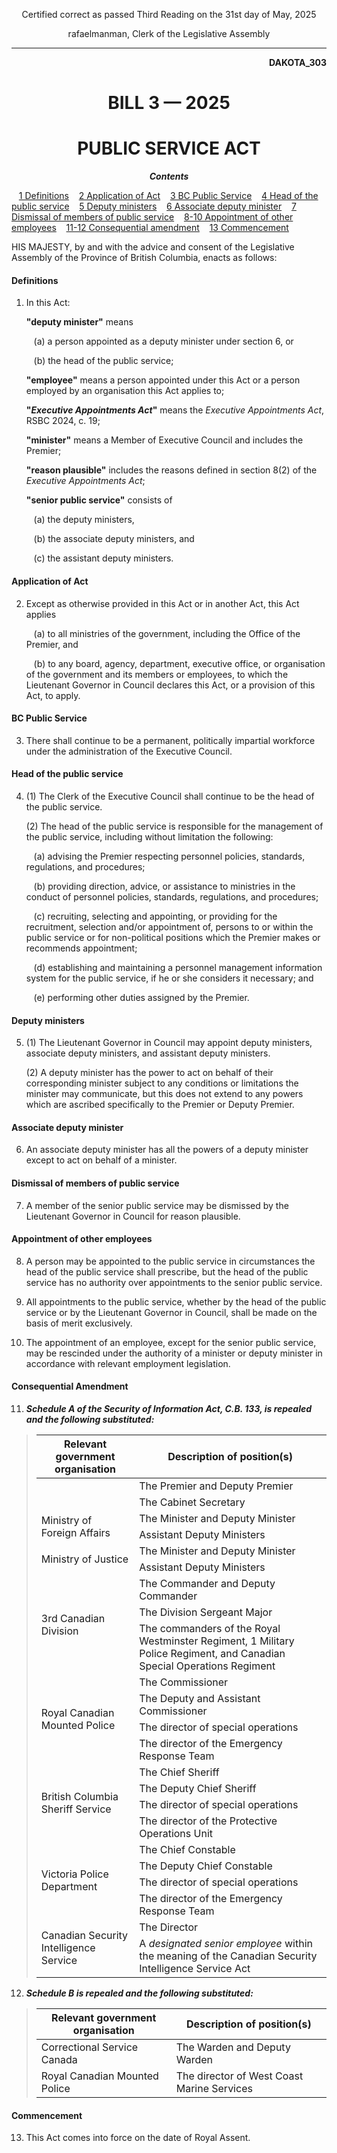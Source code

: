 <div align="center">

Certified correct as passed Third Reading on the 31st day of May, 2025

rafaelmanman, Clerk of the Legislative Assembly
<hr />

</div>

<div align="right">

**DAKOTA_303**

</div>

<div align="center">

<h1>BILL 3 — 2025</h1>
<h1>PUBLIC SERVICE ACT</h1>

</div>

<div align="center">
<strong><i>Contents</i></strong>
</div>

&nbsp;&nbsp;&nbsp;[1 Definitions](#definitions)
&nbsp;&nbsp;&nbsp;[2 Application of Act](#application-of-act)
&nbsp;&nbsp;&nbsp;[3 BC Public Service](#bc-public-service)
&nbsp;&nbsp;&nbsp;[4 Head of the public service](#head-of-the-public-service)
&nbsp;&nbsp;&nbsp;[5 Deputy ministers](#deputy-ministers)
&nbsp;&nbsp;&nbsp;[6 Associate deputy minister](#associate-deputy-minister)
&nbsp;&nbsp;&nbsp;[7 Dismissal of members of public service](#dismissal-of-members-of-public-service)
&nbsp;&nbsp;&nbsp;[8-10 Appointment of other employees](#appointment-of-other-employees)
&nbsp;&nbsp;&nbsp;[11-12 Consequential amendment](#consequential-amendment)
&nbsp;&nbsp;&nbsp;[13 Commencement](#commencement)

HIS MAJESTY, by and with the advice and consent of the Legislative Assembly of the Province of British Columbia, enacts as follows:

#### Definitions

1. In this Act:

   **"deputy minister"** means

   &nbsp;&nbsp;&nbsp;(a) a person appointed as a deputy minister under section 6, or

   &nbsp;&nbsp;&nbsp;(b) the head of the public service;

   **"employee"** means a person appointed under this Act or a person employed by an organisation this Act applies to;

   **"*Executive Appointments Act*"** means the *Executive Appointments Act*, RSBC 2024, c. 19;

   **"minister"** means a Member of Executive Council and includes the Premier;

   **"reason plausible"** includes the reasons defined in section 8(2) of the *Executive Appointments Act*;

   **"senior public service"** consists of

   &nbsp;&nbsp;&nbsp;(a) the deputy ministers,

   &nbsp;&nbsp;&nbsp;(b) the associate deputy ministers, and

   &nbsp;&nbsp;&nbsp;(c) the assistant deputy ministers.

#### Application of Act

2. Except as otherwise provided in this Act or in another Act, this Act applies

   &nbsp;&nbsp;&nbsp;(a) to all ministries of the government, including the Office of the Premier, and

   &nbsp;&nbsp;&nbsp;(b) to any board, agency, department, executive office, or organisation of the government and its members or employees, to which the Lieutenant Governor in Council declares this Act, or a provision of this Act, to apply.

#### BC Public Service

3. There shall continue to be a permanent, politically impartial workforce under the administration of the Executive Council.

#### Head of the public service

4. (1) The Clerk of the Executive Council shall continue to be the head of the public service.

   (2) The head of the public service is responsible for the management of the public service, including without limitation the following:

   &nbsp;&nbsp;&nbsp;(a) advising the Premier respecting personnel policies, standards, regulations, and procedures;

   &nbsp;&nbsp;&nbsp;(b) providing direction, advice, or assistance to ministries in the conduct of personnel policies, standards, regulations, and procedures;

   &nbsp;&nbsp;&nbsp;(c) recruiting, selecting and appointing, or providing for the recruitment, selection and/or appointment of, persons to or within the public service or for non-political positions which the Premier makes or recommends appointment;

   &nbsp;&nbsp;&nbsp;(d) establishing and maintaining a personnel management information system for the public service, if he or she considers it necessary; and

   &nbsp;&nbsp;&nbsp;(e) performing other duties assigned by the Premier.

#### Deputy ministers

5. (1) The Lieutenant Governor in Council may appoint deputy ministers, associate deputy ministers, and assistant deputy ministers.

   (2) A deputy minister has the power to act on behalf of their corresponding minister subject to any conditions or limitations the minister may communicate, but this does not extend to any powers which are ascribed specifically to the Premier or Deputy Premier.

#### Associate deputy minister

6. An associate deputy minister has all the powers of a deputy minister except to act on behalf of a minister.

#### Dismissal of members of public service

7. A member of the senior public service may be dismissed by the Lieutenant Governor in Council for reason plausible.

#### Appointment of other employees

8. A person may be appointed to the public service in circumstances the head of the public service shall prescribe, but the head of the public service has no authority over appointments to the senior public service.

9. All appointments to the public service, whether by the head of the public service or by the Lieutenant Governor in Council, shall be made on the basis of merit exclusively.

10. The appointment of an employee, except for the senior public service, may be rescinded under the authority of a minister or deputy minister in accordance with relevant employment legislation.

#### Consequential Amendment

11. ***Schedule A of the Security of Information Act, C.B. 133, is repealed and the following substituted:***

<blockquote>
<table>
<thead>
<tr>
<th>Relevant government organisation</th>
<th>Description of position(s)</th>
</tr>
</thead>
<tbody>
<tr>
<td rowspan=2></td>
<td>The Premier and Deputy Premier</td>
</tr>
<tr>
<td>The Cabinet Secretary</td>
</tr>

<tr>
<td rowspan=2>Ministry of Foreign Affairs</td>
<td>The Minister and Deputy Minister</td>
</tr>
<tr>
<td>Assistant Deputy Ministers</td>
</tr>

<tr>
<td rowspan=2>Ministry of Justice</td>
<td>The Minister and Deputy Minister</td>
</tr>
<tr>
<td>Assistant Deputy Ministers</td>
</tr>

<tr>
<td rowspan=3>3rd Canadian Division</td>
<td>The Commander and Deputy Commander</td>
</tr>
<tr>
<td>The Division Sergeant Major</td>
</tr>
<tr>
<td>The commanders of the Royal Westminster Regiment, 1 Military Police Regiment, and Canadian Special Operations Regiment</td>
</tr>

<tr>
<td rowspan=4>Royal Canadian Mounted Police</td>
<td>The Commissioner</td>
</tr>
<tr>
<td>The Deputy and Assistant Commissioner</td>
</tr>
<tr>
<td>The director of special operations</td>
</tr>
<tr>
<td>The director of the Emergency Response Team</td>
</tr>

<tr>
<td rowspan=4>British Columbia Sheriff Service</td>
<td>The Chief Sheriff</td>
</tr>
<tr>
<td>The Deputy Chief Sheriff</td>
</tr>
<tr>
<td>The director of special operations</td>
</tr>
<tr>
<td>The director of the Protective Operations Unit</td>
</tr>

<tr>
<td rowspan=4>Victoria Police Department</td>
<td>The Chief Constable</td>
</tr>
<tr>
<td>The Deputy Chief Constable</td>
</tr>
<tr>
<td>The director of special operations</td>
</tr>
<tr>
<td>The director of the Emergency Response Team</td>
</tr>

<tr>
<td rowspan=2>Canadian Security Intelligence Service</td>
<td>The Director</td>
</tr>
 <tr>
<td>A <i>designated senior employee</i> within the meaning of the Canadian Security Intelligence Service Act</td>
 </tr>
</tbody>
</table>
</blockquote>

12. ***Schedule B is repealed and the following substituted:***

<blockquote>
<table>
<thead>
<tr>
<th>Relevant government organisation</th>
<th>Description of position(s)</th>
</tr>
</thead>
<tbody>
<tr>
<td>Correctional Service Canada</td>
<td>The Warden and Deputy Warden</td>
</tr>
<tr>
<td>Royal Canadian Mounted Police</td>
<td>The director of West Coast Marine Services</td>
</tr>
</tbody>
</table>
</blockquote>

#### Commencement

13. This Act comes into force on the date of Royal Assent.

<div align="center">
